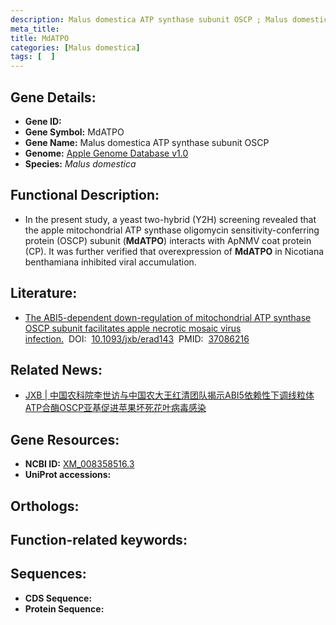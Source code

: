 ```yaml
---
description: Malus domestica ATP synthase subunit OSCP ; Malus domestica
meta_title:
title: MdATPO
categories: [Malus domestica]
tags: [  ]
---
```


## Gene Details:
- **Gene ID:**	[]()
- **Gene Symbol:** MdATPO
- **Gene Name:** Malus domestica ATP synthase subunit OSCP
- **Genome:** [Apple Genome Database v1.0]()
- **Species:** *Malus domestica*

## Functional Description:
   - In the present study, a yeast two-hybrid (Y2H) screening revealed that the apple mitochondrial ATP synthase oligomycin sensitivity-conferring protein (OSCP) subunit (**MdATPO**) interacts with ApNMV coat protein (CP).  It was further verified that overexpression of **MdATPO** in Nicotiana benthamiana inhibited viral accumulation. 

## Literature:
   - [The ABI5-dependent down-regulation of mitochondrial ATP synthase OSCP subunit facilitates apple necrotic mosaic virus infection.]( https://academic.oup.com/jxb/article/74/14/4189/7136591?login=true#supplementary-data)&nbsp;&nbsp;DOI:&nbsp;&nbsp;[10.1093/jxb/erad143](https://academic.oup.com/jxb/article/74/14/4189/7136591?login=true#supplementary-data)&nbsp;&nbsp;PMID:&nbsp;&nbsp;[37086216](https://pubmed.ncbi.nlm.nih.gov/37086216/)

## Related News:
   - [JXB | 中国农科院李世访与中国农大王红清团队揭示ABI5依赖性下调线粒体ATP合酶OSCP亚基促进苹果坏死花叶病毒感染](https://mp.weixin.qq.com/s/7FxYlv0ZsNsxhB3LSNn0-A)

## Gene Resources:
- **NCBI ID:** [XM_008358516.3](https://www.ncbi.nlm.nih.gov/gene/?term=XM_008358516.3)
- **UniProt accessions:** [](https://www.uniprot.org/uniprotkb//entry)

## Orthologs:

## Function-related keywords:


## Sequences:
- **CDS Sequence:**
- **Protein Sequence:**
